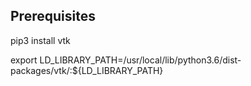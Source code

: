## Prerequisites


pip3 install vtk

export LD_LIBRARY_PATH=/usr/local/lib/python3.6/dist-packages/vtk/:${LD_LIBRARY_PATH}